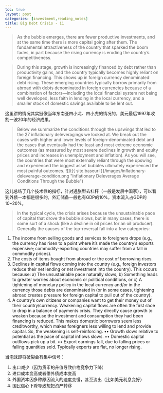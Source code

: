 ```yaml
---
toc: true
layout: post
categories: [investment,reading_notes]
title: Big Debt Crisis - 11
---
```

> As the bubble emerges, there are fewer productive investments, and at the same time there is more capital going after them. The fundamental attractiveness of the country that sparked the boom fades, in part because the rising currency is eroding the country’s competitiveness.

> During this stage, growth is increasingly financed by debt rather than productivity gains, and the country typically becomes highly reliant on foreign financing. This shows up in foreign currency denominated debt rising. These emerging countries typically borrow primarily from abroad with debts denominated in foreign currencies because of a combination of factors—including the local financial system not being well developed, less faith in lending in the local currency, and a smaller stock of domestic savings available to be lent out.

这里讲的情况其实挺像当年东南亚四小龙、四小虎的情况的，美元最后1997年收割一波20年的经济成果。

> Below we summarize the conditions through the upswings that led to the 27 inflationary deleveragings we looked at. We break out the cases with higher and lower levels of foreign-denominated debt and the cases that eventually had the least and most extreme economic outcomes (as measured by most severe declines in growth and equity prices and increases in unemployment and inflation). As you will see, the countries that were most externally reliant through the upswing and experienced the biggest asset bubbles ultimately experienced the most painful outcomes.
![]({{ site.baseurl }}/images/inflationary-deleverage-condition.png "Inflationary Deleverages Average Conditions Through the Bubble")

这儿总结了几个技术性的指标，针对通胀型去杠杆（一般是发展中国家），可以看到外债一本都是很多的，外汇储备一般也有GDP的10%，资本流入占GDP的10~20%。

> In the typical cycle, the crisis arises because the unsustainable pace of capital that drove the bubble slows, but in many cases, there is some sort of a shock (like a decline in oil prices for an oil producer). Generally the causes of the top-reversal fall into a few categories:
1) The income from selling goods and services to foreigners drops (e.g., the currency has risen to a point where it’s made the country’s exports expensive; commodity-exporting countries may suffer from a fall in commodity prices).
2) The costs of items bought from abroad or the cost of borrowing rises.
3) Declines in capital flows coming into the country (e.g., foreign investors reduce their net lending or net investment into the country). This occurs because:
a) The unsustainable pace naturally slows,
b) Something leads to greater worries about economic or political conditions, or
c) A tightening of monetary policy in the local currency and/or in the currency those debts are denominated in (or in some cases, tightening abroad creates pressure for foreign capital to pull out of the country).
4) A country’s own citizens or companies want to get their money out of their country/currency.
Weakening capital flows are often the first shoe to drop in a balance of payments crisis. They directly cause growth to weaken because the investment and consumption they had been financing is reduced. This makes domestic borrowers seem less creditworthy, which makes foreigners less willing to lend and provide capital. So, the weakening is self-reinforcing.
•• Growth slows relative to potential as the pace of capital inflows slows.
•• Domestic capital outflows pick up a bit.
•• Export earnings fall, due to falling prices or falling quantities sold. Typically exports are flat, no longer rising.

当泡沫即将破裂会有集中信号：
1. 出口减少（因为货币的升值导致价格竞争力下降）
2. 进口成本变高或者借外债成本变高
3. 外国资本因多种原因流入的速度变慢，甚至流出（比如美元利息变好）
4. 国民信心下降导致想把资产转移
